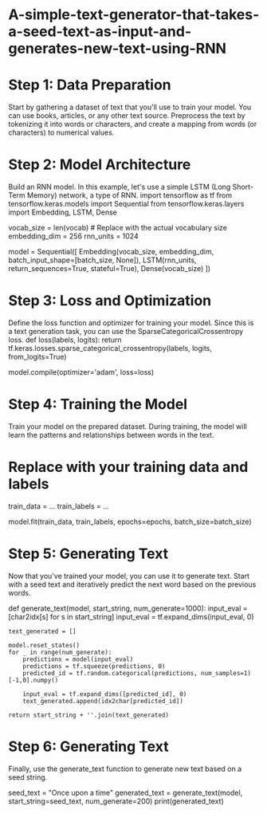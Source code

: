 # A-simple-text-generator-that-takes-a-seed-text-as-input-and-generates-new-text-using-RNN



# Step 1: Data Preparation
Start by gathering a dataset of text that you'll use to train your model. You can use books, articles, or any other text source. Preprocess the text by tokenizing it into words or characters, and create a mapping from words (or characters) to numerical values.

# Step 2: Model Architecture
Build an RNN model. In this example, let's use a simple LSTM (Long Short-Term Memory) network, a type of RNN.
import tensorflow as tf
from tensorflow.keras.models import Sequential
from tensorflow.keras.layers import Embedding, LSTM, Dense

vocab_size = len(vocab)  # Replace with the actual vocabulary size
embedding_dim = 256
rnn_units = 1024

model = Sequential([
    Embedding(vocab_size, embedding_dim, batch_input_shape=[batch_size, None]),
    LSTM(rnn_units, return_sequences=True, stateful=True),
    Dense(vocab_size)
])

# Step 3: Loss and Optimization
Define the loss function and optimizer for training your model. Since this is a text generation task, you can use the SparseCategoricalCrossentropy loss.
def loss(labels, logits):
    return tf.keras.losses.sparse_categorical_crossentropy(labels, logits, from_logits=True)

model.compile(optimizer='adam', loss=loss)

# Step 4: Training the Model
Train your model on the prepared dataset. During training, the model will learn the patterns and relationships between words in the text.

# Replace with your training data and labels
train_data = ...
train_labels = ...

model.fit(train_data, train_labels, epochs=epochs, batch_size=batch_size)

# Step 5: Generating Text

Now that you've trained your model, you can use it to generate text. Start with a seed text and iteratively predict the next word based on the previous words.

def generate_text(model, start_string, num_generate=1000):
    input_eval = [char2idx[s] for s in start_string]
    input_eval = tf.expand_dims(input_eval, 0)
    
    text_generated = []

    model.reset_states()
    for _ in range(num_generate):
        predictions = model(input_eval)
        predictions = tf.squeeze(predictions, 0)
        predicted_id = tf.random.categorical(predictions, num_samples=1)[-1,0].numpy()

        input_eval = tf.expand_dims([predicted_id], 0)
        text_generated.append(idx2char[predicted_id])

    return start_string + ''.join(text_generated)


# Step 6: Generating Text
Finally, use the generate_text function to generate new text based on a seed string.

seed_text = "Once upon a time"
generated_text = generate_text(model, start_string=seed_text, num_generate=200)
print(generated_text)
